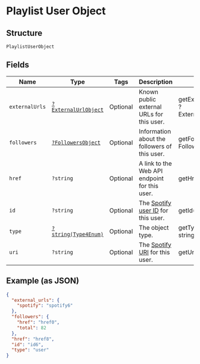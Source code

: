
# Playlist User Object

## Structure

`PlaylistUserObject`

## Fields

| Name | Type | Tags | Description | Getter | Setter |
|  --- | --- | --- | --- | --- | --- |
| `externalUrls` | [`?ExternalUrlObject`](../../doc/models/external-url-object.md) | Optional | Known public external URLs for this user. | getExternalUrls(): ?ExternalUrlObject | setExternalUrls(?ExternalUrlObject externalUrls): void |
| `followers` | [`?FollowersObject`](../../doc/models/followers-object.md) | Optional | Information about the followers of this user. | getFollowers(): ?FollowersObject | setFollowers(?FollowersObject followers): void |
| `href` | `?string` | Optional | A link to the Web API endpoint for this user. | getHref(): ?string | setHref(?string href): void |
| `id` | `?string` | Optional | The [Spotify user ID](/documentation/web-api/concepts/spotify-uris-ids) for this user. | getId(): ?string | setId(?string id): void |
| `type` | [`?string(Type4Enum)`](../../doc/models/type-4-enum.md) | Optional | The object type. | getType(): ?string | setType(?string type): void |
| `uri` | `?string` | Optional | The [Spotify URI](/documentation/web-api/concepts/spotify-uris-ids) for this user. | getUri(): ?string | setUri(?string uri): void |

## Example (as JSON)

```json
{
  "external_urls": {
    "spotify": "spotify6"
  },
  "followers": {
    "href": "href0",
    "total": 82
  },
  "href": "href8",
  "id": "id6",
  "type": "user"
}
```

